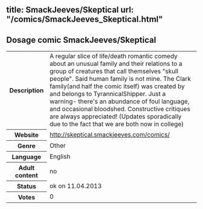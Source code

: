 title: SmackJeeves/Skeptical
url: "/comics/SmackJeeves_Skeptical.html"
---
Dosage comic SmackJeeves/Skeptical
-----------------------------------------

<table class="comicinfo">
<tr>
<th>Description</th><td>A regular slice of life/death romantic comedy about an unusual family and their relations to a group of creatures that call themselves &quot;skull people&quot;. Said human family is not mine. The Clark family(and half the comic itself) was created by and belongs to TyrannicalShipper. Just a warning- there's an abundance of foul language, and occasional bloodshed. Constructive critiques are always appreciated! (Updates sporadically due to the fact that we are both now in college)</td>
</tr>
<tr>
<th>Website</th><td><a href="http://skeptical.smackjeeves.com/comics/">http://skeptical.smackjeeves.com/comics/</a></td>
</tr>
<tr>
<th>Genre</th><td>Other</td>
</tr>
<tr>
<th>Language</th><td>English</td>
</tr>
<tr>
<th>Adult content</th><td>no</td>
</tr>
<tr>
<th>Status</th><td>ok on 11.04.2013</td>
</tr>
<tr>
<th>Votes</th><td>0</div></td>
</tr>
</table>
